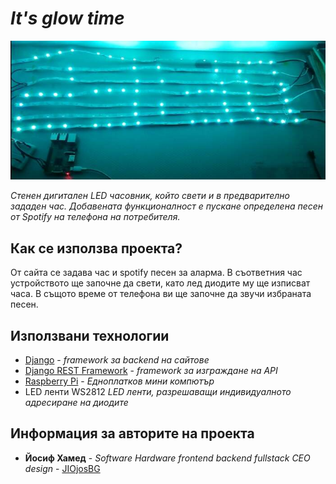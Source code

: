 
# *It's glow time*

![Лого/Визия на проекта](img.jpg)

*Стенен дигитален LED часовник, който свети и в предварително зададен час. Добавената функционалност е пускане определена песен от Spotify на телефона на потребителя.* 

## Как се използва проекта?
От сайта се задава час и spotify песен за аларма. В съответния час устройството ще започне да свети, като лед диодите му ще изписват часа. В същото време от телефона ви ще започне да звучи избраната песен. 

## Използвани технологии

* [Django](https://www.djangoproject.com/) - *framework за backend на сайтове*
* [Django REST Framework](https://www.django-rest-framework.org/) - *framework за изграждане на API*
* [Raspberry Pi](https://www.raspberrypi.org/) - *Едноплатков мини компютър*
* LED ленти WS2812 *LED ленти, разрешаващи индивидуалното адресиране на диодите*


## Информация за авторите на проекта

* **Йосиф Хамед** - *Software Hardware frontend backend fullstack CEO design* - [JIOjosBG](https://github.com/JIOjosBG/)

